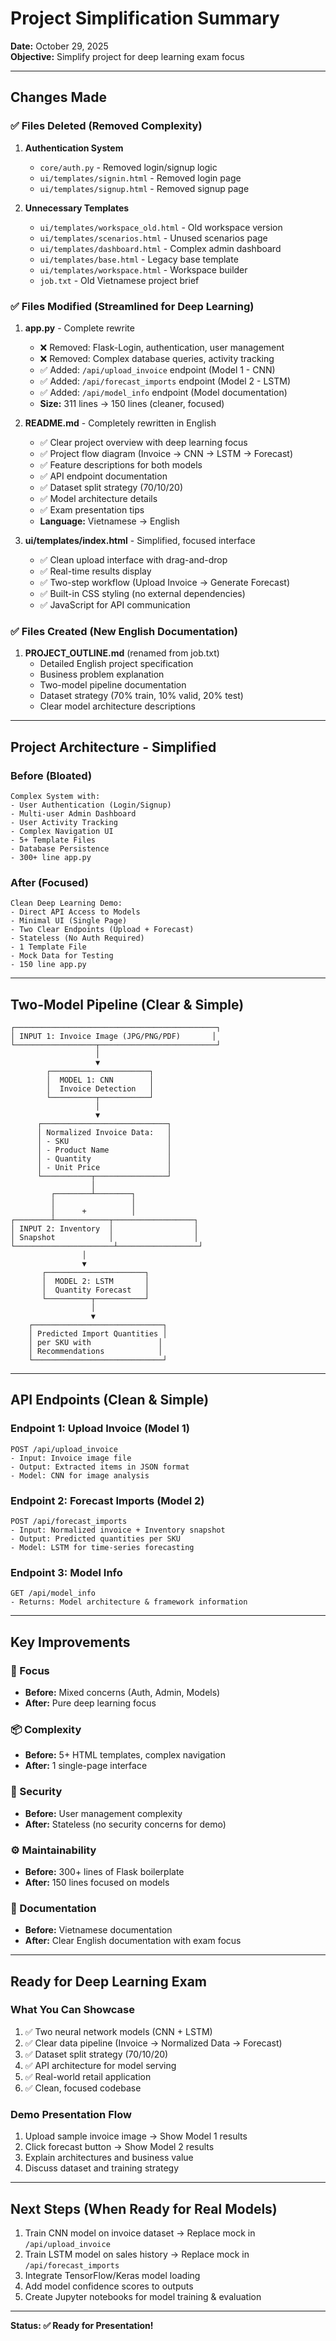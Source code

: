 # Project Simplification Summary

**Date:** October 29, 2025  
**Objective:** Simplify project for deep learning exam focus

---

## Changes Made

### ✅ Files Deleted (Removed Complexity)

1. **Authentication System**
   - `core/auth.py` - Removed login/signup logic
   - `ui/templates/signin.html` - Removed login page
   - `ui/templates/signup.html` - Removed signup page

2. **Unnecessary Templates**
   - `ui/templates/workspace_old.html` - Old workspace version
   - `ui/templates/scenarios.html` - Unused scenarios page
   - `ui/templates/dashboard.html` - Complex admin dashboard
   - `ui/templates/base.html` - Legacy base template
   - `ui/templates/workspace.html` - Workspace builder
   - `job.txt` - Old Vietnamese project brief

### ✅ Files Modified (Streamlined for Deep Learning)

1. **app.py** - Complete rewrite
   - ❌ Removed: Flask-Login, authentication, user management
   - ❌ Removed: Complex database queries, activity tracking
   - ✅ Added: `/api/upload_invoice` endpoint (Model 1 - CNN)
   - ✅ Added: `/api/forecast_imports` endpoint (Model 2 - LSTM)
   - ✅ Added: `/api/model_info` endpoint (Model documentation)
   - **Size:** 311 lines → 150 lines (cleaner, focused)

2. **README.md** - Completely rewritten in English
   - ✅ Clear project overview with deep learning focus
   - ✅ Project flow diagram (Invoice → CNN → LSTM → Forecast)
   - ✅ Feature descriptions for both models
   - ✅ API endpoint documentation
   - ✅ Dataset split strategy (70/10/20)
   - ✅ Model architecture details
   - ✅ Exam presentation tips
   - **Language:** Vietnamese → English

3. **ui/templates/index.html** - Simplified, focused interface
   - ✅ Clean upload interface with drag-and-drop
   - ✅ Real-time results display
   - ✅ Two-step workflow (Upload Invoice → Generate Forecast)
   - ✅ Built-in CSS styling (no external dependencies)
   - ✅ JavaScript for API communication

### ✅ Files Created (New English Documentation)

1. **PROJECT_OUTLINE.md** (renamed from job.txt)
   - Detailed English project specification
   - Business problem explanation
   - Two-model pipeline documentation
   - Dataset strategy (70% train, 10% valid, 20% test)
   - Clear model architecture descriptions

---

## Project Architecture - Simplified

### Before (Bloated)

```
Complex System with:
- User Authentication (Login/Signup)
- Multi-user Admin Dashboard
- User Activity Tracking
- Complex Navigation UI
- 5+ Template Files
- Database Persistence
- 300+ line app.py
```

### After (Focused)

```
Clean Deep Learning Demo:
- Direct API Access to Models
- Minimal UI (Single Page)
- Two Clear Endpoints (Upload + Forecast)
- Stateless (No Auth Required)
- 1 Template File
- Mock Data for Testing
- 150 line app.py
```

---

## Two-Model Pipeline (Clear & Simple)

```
┌─────────────────────────────────────────────┐
│ INPUT 1: Invoice Image (JPG/PNG/PDF)       │
└──────────────────┬──────────────────────────┘
                   │
                   ▼
        ┌──────────────────────┐
        │  MODEL 1: CNN        │
        │  Invoice Detection   │
        └──────────┬───────────┘
                   │
                   ▼
      ┌────────────────────────────┐
      │ Normalized Invoice Data:   │
      │ - SKU                      │
      │ - Product Name             │
      │ - Quantity                 │
      │ - Unit Price               │
      └───────────┬────────────────┘
                  │
         ┌────────┴────────┐
         │                 │
         │      +          │
┌────────┴────────────┬──────────────────┐
│ INPUT 2: Inventory  │                  │
│ Snapshot            │                  │
└──────────────────────┴──────────────────┘
                │
                ▼
       ┌──────────────────────┐
       │  MODEL 2: LSTM       │
       │  Quantity Forecast   │
       └──────────┬───────────┘
                  │
                  ▼
    ┌─────────────────────────────┐
    │ Predicted Import Quantities │
    │ per SKU with               │
    │ Recommendations            │
    └─────────────────────────────┘
```

---

## API Endpoints (Clean & Simple)

### Endpoint 1: Upload Invoice (Model 1)

```
POST /api/upload_invoice
- Input: Invoice image file
- Output: Extracted items in JSON format
- Model: CNN for image analysis
```

### Endpoint 2: Forecast Imports (Model 2)

```
POST /api/forecast_imports
- Input: Normalized invoice + Inventory snapshot
- Output: Predicted quantities per SKU
- Model: LSTM for time-series forecasting
```

### Endpoint 3: Model Info

```
GET /api/model_info
- Returns: Model architecture & framework information
```

---

## Key Improvements

### 🎯 Focus

- **Before:** Mixed concerns (Auth, Admin, Models)
- **After:** Pure deep learning focus

### 📦 Complexity

- **Before:** 5+ HTML templates, complex navigation
- **After:** 1 single-page interface

### 🔐 Security

- **Before:** User management complexity
- **After:** Stateless (no security concerns for demo)

### ⚙️ Maintainability

- **Before:** 300+ lines of Flask boilerplate
- **After:** 150 lines focused on models

### 📝 Documentation

- **Before:** Vietnamese documentation
- **After:** Clear English documentation with exam focus

---

## Ready for Deep Learning Exam

### What You Can Showcase

1. ✅ Two neural network models (CNN + LSTM)
2. ✅ Clear data pipeline (Invoice → Normalized Data → Forecast)
3. ✅ Dataset split strategy (70/10/20)
4. ✅ API architecture for model serving
5. ✅ Real-world retail application
6. ✅ Clean, focused codebase

### Demo Presentation Flow

1. Upload sample invoice image → Show Model 1 results
2. Click forecast button → Show Model 2 results
3. Explain architectures and business value
4. Discuss dataset and training strategy

---

## Next Steps (When Ready for Real Models)

1. Train CNN model on invoice dataset → Replace mock in `/api/upload_invoice`
2. Train LSTM model on sales history → Replace mock in `/api/forecast_imports`
3. Integrate TensorFlow/Keras model loading
4. Add model confidence scores to outputs
5. Create Jupyter notebooks for model training & evaluation

---

**Status: ✅ Ready for Presentation!**
